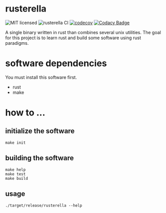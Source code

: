 # rusterella

![MIT licensed](https://img.shields.io/badge/license-MIT-blue.svg)
![rusterella CI](https://github.com/bboortz/monorepo/workflows/rusterella%20CI/badge.svg)
[![codecov](https://codecov.io/gh/bboortz/monorepo/branch/main/graph/badge.svg?token=9KB9BOP1UU)](https://codecov.io/gh/bboortz/monorepo)
[![Codacy Badge](https://app.codacy.com/project/badge/Grade/f0d41583a7de4ff18c173e9005b3d38d)](https://www.codacy.com/gh/bboortz/monorepo/dashboard?utm_source=github.com&amp;utm_medium=referral&amp;utm_content=bboortz/monorepo&amp;utm_campaign=Badge_Grade)

A single binary written in rust than combines several unix utilities.
The goal for this project is to learn rust and build some software using rust paradigms.


# software dependencies

You must install this software first.

* rust
* make


# how to ...

## initialize the software

```
make init
```

## building the software

```
make help
make test
make build
```

## usage

```
./target/release/rusterella --help
```



